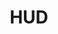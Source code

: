 ---
title: HUD
# tags: [template]
# type: Component or Entity
# summary: "Template for how to document a system"
keywords: doc
sidebar: 
permalink: hud.html
folder: documentation
---